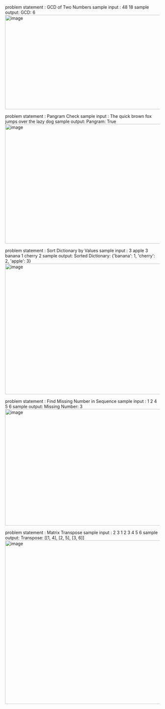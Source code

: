 problem statement : GCD of Two Numbers
sample input :
48 18
sample output: 
GCD: 6
<img width="1626" height="306" alt="image" src="https://github.com/user-attachments/assets/6d3d2ddb-69a8-4655-b920-abba47473f72" />


problem statement : Pangram Check
sample input :
The quick brown fox jumps over the lazy dog
sample output: 
Pangram: True
<img width="1701" height="388" alt="image" src="https://github.com/user-attachments/assets/150af1fd-cf6d-4d68-9f8d-ca2d373b4591" />


problem statement : Sort Dictionary by Values
sample input :
3
apple 3
banana 1
cherry 2
sample output: 
Sorted Dictionary: {'banana': 1, 'cherry': 2, 'apple': 3}
<img width="1792" height="424" alt="image" src="https://github.com/user-attachments/assets/1358bb4e-8815-4d7f-9f8e-ed1523362733" />


problem statement : Find Missing Number in Sequence
sample input :
1 2 4 5 6
sample output: 
Missing Number: 3
<img width="1513" height="378" alt="image" src="https://github.com/user-attachments/assets/0dc3ef5f-5aff-4e37-84c9-86efbaa0831c" />


problem statement : Matrix Transpose
sample input :
2
3
1 2 3
4 5 6
sample output: 
Transpose: [[1, 4], [2, 5], [3, 6]]
<img width="1643" height="531" alt="image" src="https://github.com/user-attachments/assets/f6596114-8807-434c-bbcc-ba2c88e277ac" />



